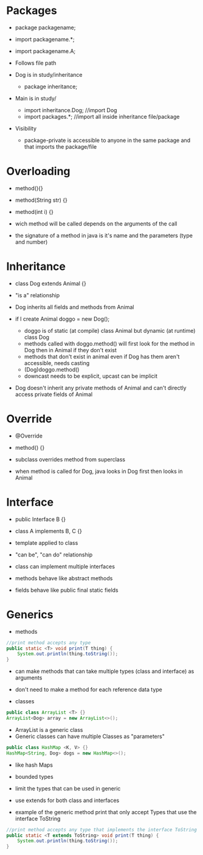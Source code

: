 # Packages

- package packagename;
- import packagename.*;
- import packagename.A;

- Follows file path
- Dog is in study/inheritance
    - package inheritance;
- Main is in study/
    - import inheritance.Dog; //import Dog
    - import packages.*; //import all inside inheritance file/package
- Visibility
    - package-private is accessible to anyone in the same package and that imports the package/file

# Overloading

- method(){}
- method(String str) {}
- method(int i) {}

- wich method will be called depends on the arguments of the call
- the signature of a method in java is it's name and the parameters (type and number)

# Inheritance

- class Dog extends Animal {}

- "is a" relationship
- Dog inherits all fields and methods from Animal
- if I create Animal doggo = new Dog();
    - doggo is of static (at compile) class Animal but dynamic (at runtime) class Dog
    - methods called with doggo.method() will first look for the method in Dog then in Animal if they don't exist
    - methods that don't exist in animal even if Dog has them aren't accessible, needs casting
    - (Dog)doggo.method()
    - downcast needs to be explicit, upcast can be implicit
- Dog doesn't inherit any private methods of Animal and can't directly access private fields of Animal

# Override

- @Override
- method() {}

- subclass overrides method from superclass
- when method is called for Dog, java looks in Dog first then looks in Animal

# Interface

- public Interface B {}
- class A implements B, C {}

- template applied to class
- "can be", "can do" relationship
- class can implement multiple interfaces
- methods behave like abstract methods
- fields behave like public final static fields

# Generics

- methods
```java
//print method accepts any type
public static <T> void print(T thing) {
    System.out.println(thing.toString());
}
```
- can make methods that can take multiple types (class and interface) as arguments
- don't need to make a method for each reference data type

- classes
```java
public class ArrayList <T> {}
ArrayList<Dog> array = new ArrayList<>();
```
- ArrayList is a generic class
- Generic classes can have multiple Classes as "parameters"
```java
public class HashMap <K, V> {}
HashMap<String, Dog> dogs = new HashMap<>();
```
- like hash Maps

- bounded types
- limit the types that can be used in generic
- use extends for both class and interfaces
- example of the generic method print that only accept Types that use the interface ToString
```java
//print method accepts any type that implements the interface ToString
public static <T extends ToString> void print(T thing) {
    System.out.println(thing.toString());
}
```
